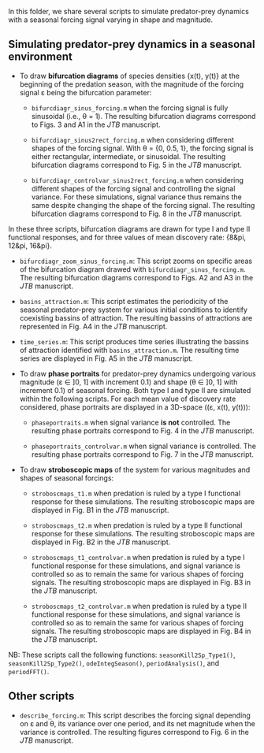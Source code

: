 In this folder, we share several scripts to simulate predator-prey dynamics with a seasonal forcing signal varying in shape and magnitude.

## Simulating predator-prey dynamics in a seasonal environment

* To draw **bifurcation diagrams** of species densities {x(t), y(t)} at the beginning of the predation season, with the magnitude of the forcing signal &#949; being the bifurcation parameter:
	- `bifurcdiagr_sinus_forcing.m` when the forcing signal is fully sinusoidal (i.e., &#952; = 1). The resulting bifurcation diagrams correspond to Figs. 3 and A1 in the *JTB* manuscript.

	- `bifurcdiagr_sinus2rect_forcing.m` when considering different shapes of the forcing signal. With &#952; = {0, 0.5, 1}, the forcing signal is either rectangular, intermediate, or sinusoidal. The resulting bifurcation diagrams correspond to Fig. 5 in the *JTB* manuscript.

	- `bifurcdiagr_controlvar_sinus2rect_forcing.m` when considering different shapes of the forcing signal and controlling the signal variance. For these simulations, signal variance thus remains the same despite changing the shape of the forcing signal. The resulting bifurcation diagrams correspond to Fig. 8 in the *JTB* manuscript.

In these three scripts, bifurcation diagrams are drawn for type I and type II functional responses, and for three values of mean discovery rate: {8&pi, 12&pi, 16&pi}.

* `bifurcdiagr_zoom_sinus_forcing.m`: This script zooms on specific areas of the bifurcation diagram drawed with `bifurcdiagr_sinus_forcing.m`.
The resulting bifurcation diagrams correspond to Figs. A2 and A3 in the *JTB* manuscript.

* `basins_attraction.m`: This script estimates the periodicity of the seasonal predator-prey system for various initial conditions to identify coexisting bassins of attraction.
The resulting bassins of attractions are represented in Fig. A4 in the *JTB* manuscript.

* `time_series.m`: This script produces time series illustrating the bassins of attraction identified with `basins_attraction.m`.
The resulting time series are displayed in Fig. A5 in the *JTB* manuscript.

* To draw **phase portraits** for predator-prey dynamics undergoing various magnitude (&#949; &#8712; ]0, 1] with increment 0.1) and shape (&#952; &#8712; ]0, 1] with increment 0.1) of seasonal forcing. Both type I and type II are simulated within the following scripts. For each mean value of discovery rate considered, phase portraits are displayed in a 3D-space ((&#949;, x(t), y(t))):

	- `phaseportraits.m` when signal variance **is not** controlled. The resulting phase portraits correspond to Fig. 4 in the *JTB* manuscript.

	- `phaseportraits_controlvar.m` when signal variance is controlled. The resulting phase portraits correspond to Fig. 7 in the *JTB* manuscript.

* To draw **stroboscopic maps** of the system for various magnitudes and shapes of seasonal forcings:

	- `stroboscmaps_t1.m` when predation is ruled by a type I functional response for these simulations. The resulting stroboscopic maps are displayed in Fig. B1 in the *JTB* manuscript.

	- `stroboscmaps_t2.m` when predation is ruled by a type II functional response for these simulations. The resulting stroboscopic maps are displayed in Fig. B2 in the *JTB* manuscript.

	- `stroboscmaps_t1_controlvar.m` when predation is ruled by a type I functional response for these simulations, and signal variance is controlled so as to remain the same for various shapes of forcing signals. The resulting stroboscopic maps are displayed in Fig. B3 in the *JTB* manuscript.

	- `stroboscmaps_t2_controlvar.m` when predation is ruled by a type II functional response for these simulations, and signal variance is controlled so as to remain the same for various shapes of forcing signals. The resulting stroboscopic maps are displayed in Fig. B4 in the *JTB* manuscript.

NB: These scripts call the following functions: `seasonKill2Sp_Type1()`, `seasonKill2Sp_Type2()`, `odeIntegSeason()`, `periodAnalysis()`, and `periodFFT()`.

## Other scripts

* `describe_forcing.m`: This script describes the forcing signal depending on &#949; and &#952;, its variance over one period, and its net magnitude when the variance is controlled.
The resulting figures correspond to Fig. 6 in the *JTB* manuscript.

